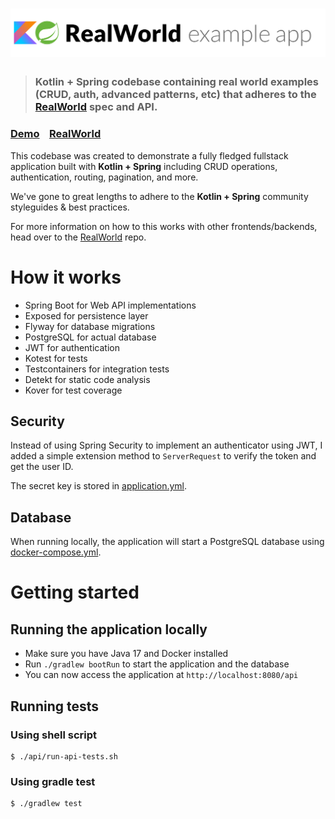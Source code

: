 # ![RealWorld Spring Exposed](logo.png)

> ### Kotlin + Spring codebase containing real world examples (CRUD, auth, advanced patterns, etc) that adheres to the [RealWorld](https://github.com/gothinkster/realworld) spec and API.

### [Demo](https://demo.realworld.io/)&nbsp;&nbsp;&nbsp;&nbsp;[RealWorld](https://github.com/gothinkster/realworld)

This codebase was created to demonstrate a fully fledged fullstack application built with **Kotlin + Spring** including
CRUD operations, authentication, routing, pagination, and more.

We've gone to great lengths to adhere to the **Kotlin + Spring** community styleguides & best practices.

For more information on how to this works with other frontends/backends, head over to
the [RealWorld](https://github.com/gothinkster/realworld) repo.

# How it works

- Spring Boot for Web API implementations
- Exposed for persistence layer
- Flyway for database migrations
- PostgreSQL for actual database
- JWT for authentication
- Kotest for tests
- Testcontainers for integration tests
- Detekt for static code analysis
- Kover for test coverage

## Security

Instead of using Spring Security to implement an authenticator using JWT,
I added a simple extension method to `ServerRequest` to verify the token and get the user ID.

The secret key is stored in [application.yml](src/main/resources/application-dev.yml).

## Database

When running locally, the application will start a PostgreSQL database using [docker-compose.yml](docker-compose.yml).

# Getting started

## Running the application locally

- Make sure you have Java 17 and Docker installed
- Run `./gradlew bootRun` to start the application and the database
- You can now access the application at `http://localhost:8080/api`

## Running tests

### Using shell script

```shell
$ ./api/run-api-tests.sh
```

### Using gradle test

```shell
$ ./gradlew test
```
